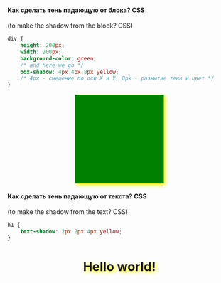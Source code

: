 #### Как сделать тень падающую от блока? CSS
(to make the shadow from the block? CSS)

```css
div {
	height: 200px;
	width: 200px;
	background-color: green;
	/* and here we go */
	box-shadow: 4px 4px 8px yellow;
	/* 4px - смещение по оси Х и У, 8px - размытие тени и цвет */
}
```

<div style="display:flex; justify-content: center;"><div style="height: 200px; width: 200px; background-color: green; box-shadow: 4px 4px 8px yellow;"></div></div>

#### Как сделать тень падающую от текста? CSS
(to make the shadow from the text? CSS)

```css
h1 {
	text-shadow: 2px 2px 4px yellow;
}
```

<h1 style="text-shadow: 4px 4px 8px yellow; text-align: center;">Hello world!</h1>